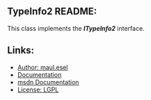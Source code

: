 ## TypeInfo2 README:
This class implements the ***ITypeInfo2*** interface.

## Links:
* [Author: maul.esel](https://github.com/maul-esel)
* [Documentation](http://maul-esel.github.com/COM-Classes/master/TypeInfo2)
* [msdn Documentation](http://msdn.microsoft.com/en-us/library/windows/desktop/ms221565)
* [License: LGPL](http://www.gnu.org/licenses/lgpl-2.1.txt)